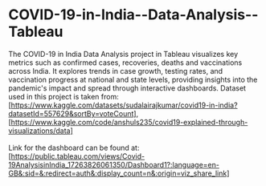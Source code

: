 # COVID-19-in-India--Data-Analysis--Tableau
The COVID-19 in India Data Analysis project in Tableau visualizes key metrics such as confirmed cases, recoveries, deaths and vaccinations across India. It explores trends in case growth, testing rates, and vaccination progress at national and state levels, providing insights into the pandemic's impact and spread through interactive dashboards.
Dataset used in this project is taken from: [https://www.kaggle.com/datasets/sudalairajkumar/covid19-in-india?datasetId=557629&sortBy=voteCount], [https://www.kaggle.com/code/anshuls235/covid19-explained-through-visualizations/data] <br/><br/>
Link for the dashboard can be found at: [https://public.tableau.com/views/Covid-19AnalysisinIndia_17263826061350/Dashboard1?:language=en-GB&:sid=&:redirect=auth&:display_count=n&:origin=viz_share_link]
